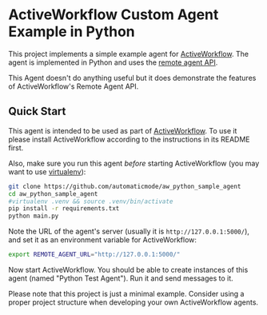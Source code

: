 # ActiveWorkflow Custom Agent Example in Python

This project implements a simple example agent for
[ActiveWorkflow](https://github.com/automaticmode/active_workflow). The agent
is implemented in Python and uses the [remote agent
API](https://github.com/automaticmode/active_workflow/blob/master/docs/remote_agent_api.md).

This Agent doesn't do anything useful but it does demonstrate the features of
ActiveWorkflow's Remote Agent API.

## Quick Start

This agent is intended to be used as part of
[ActiveWorkflow](https://github.com/automaticmode/active_workflow). To use it
please install ActiveWorkflow according to the instructions in its README
first.

Also, make sure you run this agent *before* starting ActiveWorkflow (you may
want to use [virtualenv](https://virtualenv.pypa.io/en/latest/)):

```sh
git clone https://github.com/automaticmode/aw_python_sample_agent
cd aw_python_sample_agent
#virtualenv .venv && source .venv/bin/activate
pip install -r requirements.txt
python main.py
```

Note the URL of the agent's server (usually it is `http://127.0.0.1:5000/`),
and set it as an environment variable for ActiveWorkflow:

```sh
export REMOTE_AGENT_URL="http://127.0.0.1:5000/"
```

Now start ActiveWorkflow. You should be able to create instances of this agent
(named "Python Test Agent"). Run it and send messages to it.

Please note that this project is just a minimal example. Consider using a
proper project structure when developing your own ActiveWorkflow agents.
